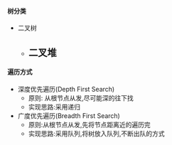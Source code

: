#### 树分类
- 二叉树
  - 二叉堆
    - 
#### 遍历方式
- 深度优先遍历(Depth First Search)
  - 原则: 从根节点从发,尽可能深的往下找
  - 实现思路:采用递归
- 广度优先遍历(Breadth First Search)
  - 原则:从根节点从发,先将节点距离近的遍历完
  - 实现思路:采用队列,将树放入队列,不断出队的方式